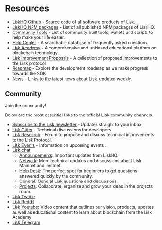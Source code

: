 # Resources

- [LiskHQ Github](https://github.com/LiskHQ) - Source code of all software products of Lisk.
- [LiskHQ NPM packages](https://www.npmjs.com/~lisk) - List of all published NPM packages of LiskHQ.
- [Community Tools](https://docs.google.com/spreadsheets/d/1EJ2ni5LBBNM43cCFkvQ7lYyAHeGm_cFwOQkfAqd-fQc/edit#gid=0) -  List of community built tools, wallets and scripts to help make your life easier.
- [Help Center](https://lisk.io/help-center) - A searchable database of frequently asked questions.
- [Lisk Academy](https://lisk.io/academy) - A comprehensive and unbiased educational platform on blockchain technology. 
- [Lisk Improvement Proposals](https://github.com/LiskHQ/lips) - A collection of proposed improvements to the Lisk protocol
- [Roadmap](https://lisk.io/roadmap) - Explore the development roadmap as we make progress towards the SDK 
- [News](https://blog.lisk.io/) - Links to the latest news about Lisk, updated weekly.

## Community

Join the community!

Below are the most essential links to the official Lisk community channels.

- [Subscribe to the Lisk newsletter](https://mailchi.mp/lisk/newsletter) - Updates straight to your inbox
- [Lisk Gitter](https://gitter.im/LiskHQ/lisk) - Technical discussions for developers.
- [Lisk Research](https://research.lisk.io/) - Forum to propose and discuss technical improvements to the Lisk Protocol.
- [Lisk Events](https://lisk.io/events) - Information on upcoming events .
- [Lisk.chat](https://lisk.chat/)
   - [Announcements](https://lisk.chat/channel/announcements): Important updates from LiskHQ.
   - [Network](https://lisk.chat/channel/network): More technical updates and discussions about Lisk Mainnet and Testnet.
   - [Help Desk](https://lisk.chat/channel/help-desk): The perfect spot for beginners to get questions answered quickly by the community.
   - [General](https://lisk.chat/channel/general): General Lisk questions and discussions.
   - [Projects](https://lisk.chat/channel/projects): Collaborate, organize and grow your ideas in the projects room.
- [Lisk Twitter](https://twitter.com/LiskHQ)
- [Lisk Reddit](https://www.reddit.com/r/Lisk/)
- [Lisk Youtube](https://www.youtube.com/channel/UCuqpGfg_bOQ8Ja4pj811PWg): Video content that outlines our vision, products, updates as well as educational content to learn about blockchain from the Lisk Academy
- [Lisk Telegram](https://t.me/Lisk_HQ)
